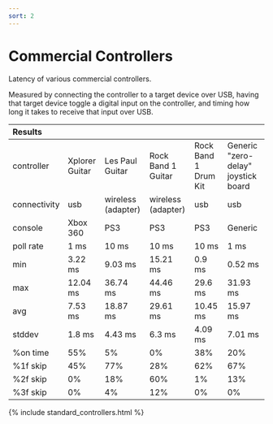 ```yaml
---
sort: 2
---
```


# Commercial Controllers

Latency of various commercial controllers.

Measured by connecting the controller to a target device over USB, having that target device toggle a digital input on the controller, and timing how long it takes to receive that input over USB.

| Results      |                |                    |                    |                      |                                     |
| :----------- | -------------- | ------------------ | ------------------ | -------------------- | ----------------------------------- |
| controller   | Xplorer Guitar | Les Paul Guitar    | Rock Band 1 Guitar | Rock Band 1 Drum Kit | Generic "zero-delay" joystick board |
| connectivity | usb            | wireless (adapter) | wireless (adapter) | usb                  | usb                                 |
| console      | Xbox 360       | PS3                | PS3                | PS3                  | Generic                             |
| poll rate    | 1 ms           | 10 ms              | 10 ms              | 10 ms                | 1 ms                                |
| min          | 3.22 ms        | 9.03 ms            | 15.21 ms           | 0.9 ms               | 0.52 ms                             |
| max          | 12.04 ms       | 36.74 ms           | 44.46 ms           | 29.6 ms              | 31.93 ms                            |
| avg          | 7.53 ms        | 18.87 ms           | 29.61 ms           | 10.45 ms             | 15.97 ms                            |
| stddev       | 1.8 ms         | 4.43 ms            | 6.3 ms             | 4.09 ms              | 7.01 ms                             |
| %on time     | 55%            | 5%                 | 0%                 | 38%                  | 20%                                 |
| %1f skip     | 45%            | 77%                | 28%                | 62%                  | 67%                                 |
| %2f skip     | 0%             | 18%                | 60%                | 1%                   | 13%                                 |
| %3f skip     | 0%             | 4%                 | 12%                | 0%                   | 0%                                  |

{% include standard_controllers.html %}
